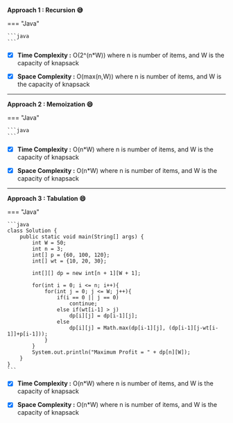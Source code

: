 **Approach 1 : Recursion :sweat_smile:**

=== "Java"

    ```java
    ```

-   [x] **Time Complexity :** O(2^(n\*W)) where n is number of items, and W is the capacity of knapsack

-   [x] **Space Complexity :** O(max(n,W)) where n is number of items, and W is the capacity of knapsack

<hr>

**Approach 2 : Memoization :smile:**

=== "Java"

    ```java
    ```

-   [x] **Time Complexity :** O(n\*W) where n is number of items, and W is the capacity of knapsack

-   [x] **Space Complexity :** O(n\*W) where n is number of items, and W is the capacity of knapsack

<hr>

**Approach 3 : Tabulation :smile:**

=== "Java"

    ```java
    class Solution {
        public static void main(String[] args) {
            int W = 50;
            int n = 3;
            int[] p = {60, 100, 120};
            int[] wt = {10, 20, 30};

            int[][] dp = new int[n + 1][W + 1];

            for(int i = 0; i <= n; i++){
                for(int j = 0; j <= W; j++){
                    if(i == 0 || j == 0)
                        continue;
                    else if(wt[i-1] > j)
                        dp[i][j] = dp[i-1][j];
                    else
                        dp[i][j] = Math.max(dp[i-1][j], (dp[i-1][j-wt[i-1]]+p[i-1]));
                }
            }
            System.out.println("Maximum Profit = " + dp[n][W]);
        }
    }
    ```

-   [x] **Time Complexity :** O(n\*W) where n is number of items, and W is the capacity of knapsack

-   [x] **Space Complexity :** O(n\*W) where n is number of items, and W is the capacity of knapsack
